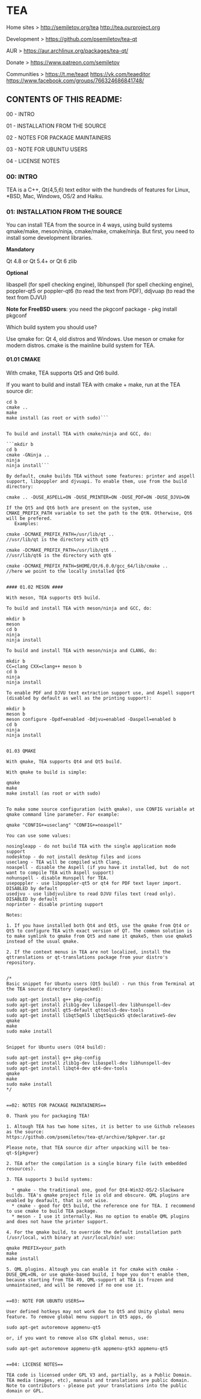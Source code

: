 # TEA #

Home sites >
http://semiletov.org/tea
http://tea.ourproject.org

Development >
https://github.com/psemiletov/tea-qt

AUR > https://aur.archlinux.org/packages/tea-qt/

Donate > https://www.patreon.com/semiletov

Communities >
https://t.me/teaqt
https://vk.com/teaeditor
https://www.facebook.com/groups/766324686841748/

## CONTENTS OF THIS README: ##

00 - INTRO

01 - INSTALLATION FROM THE SOURCE

02 - NOTES FOR PACKAGE MAINTAINERS

03 - NOTE FOR UBUNTU USERS

04 - LICENSE NOTES


### 00: INTRO ###

TEA is a C++, Qt(4,5,6) text editor with the hundreds of features for Linux, *BSD, Mac, Windows, OS/2 and Haiku. 
 
### 01: INSTALLATION FROM THE SOURCE ###

You can install TEA from the source in 4 ways, using build systems qmake/make, meson/ninja, cmake/make, cmake/ninja. But first, you need to install some development libraries.

**Mandatory**

Qt 4.8 or Qt 5.4+ or Qt 6
zlib

**Optional**

libaspell (for spell checking engine), 
libhunspell (for spell checking engine), 
poppler-qt5 or poppler-qt6 (to read the text from PDF), ddjvuap (to read the text from DJVU)

**Note for FreeBSD users**: you need the pkgconf package - pkg install pkgconf

Which build system you should use?

Use qmake for: Qt 4, old distros and Windows. Use meson or cmake for modern distros. 
cmake is the mainline build system for TEA. 


#### 01.01 CMAKE #### 

With cmake, TEA supports Qt5 and Qt6 build.

If you want to build and install TEA with cmake + make, run at the TEA source dir:

```mkdir b
cd b
cmake ..
make
make install (as root or with sudo)```


To build and install TEA with cmake/ninja and GCC, do:

```mkdir b
cd b
cmake -GNinja ..
ninja
ninja install```

By default, cmake builds TEA without some features: printer and aspell support, libpoppler and djvuapi. To enable them, use from the build directory:

cmake .. -DUSE_ASPELL=ON -DUSE_PRINTER=ON -DUSE_PDF=ON -DUSE_DJVU=ON

If the Qt5 and Qt6 both are present on the system, use CMAKE_PREFIX_PATH variable to set the path to the QtN. Otherwise, Qt6 will be prefered.
   Examples:

cmake -DCMAKE_PREFIX_PATH=/usr/lib/qt ..
//usr/lib/qt is the directory with qt5

cmake -DCMAKE_PREFIX_PATH=/usr/lib/qt6 ..
//usr/lib/qt6 is the directory with qt6

cmake -DCMAKE_PREFIX_PATH=$HOME/Qt/6.0.0/gcc_64/lib/cmake ..
//here we point to the locally installed Qt6


#### 01.02 MESON #### 

With meson, TEA supports Qt5 build.

To build and install TEA with meson/ninja and GCC, do:

mkdir b
meson
cd b
ninja
ninja install

To build and install TEA with meson/ninja and CLANG, do:

mkdir b
CC=clang CXX=clang++ meson b
cd b
ninja
ninja install

To enable PDF and DJVU text extraction support use, and Aspell support (disabled by default as well as the printing support):

mkdir b
meson b
meson configure -Dpdf=enabled -Ddjvu=enabled -Daspell=enabled b
cd b
ninja
ninja install


01.03 QMAKE

With qmake, TEA supports Qt4 and Qt5 build.

With qmake to build is simple:

qmake
make
make install (as root or with sudo)


To make some source configuration (with qmake), use CONFIG variable at qmake command line parameter. For example:

qmake "CONFIG+=useclang" "CONFIG+=noaspell"

You can use some values:

nosingleapp - do not build TEA with the single application mode support
nodesktop - do not install desktop files and icons
useclang - TEA will be compiled with Clang.
noaspell - disable the Aspell (if you have it installed, but  do not want to compile TEA with Aspell support)
nohunspell - disable Hunspell for TEA.
usepoppler - use libpoppler-qt5 or qt4 for PDF text layer import. DISABLED by default
usedjvu - use libdjvulibre to read DJVU files text (read only). DISABLED by default
noprinter - disable printing support

Notes:

1. If you have installed both Qt4 and Qt5, use the qmake from Qt4 or Qt5 to configure TEA with exact version of QT. The common solution is to make symlink to qmake from Qt5 and name it qmake5, then use qmake5 instead of the usual qmake.

2. If the context menus in TEA are not localized, install the qttranslations or qt-translations package from your distro's repository.


/*
Basic snippet for Ubuntu users (Qt5 build) - run this from Terminal at the TEA source directory (unpacked):

sudo apt-get install g++ pkg-config
sudo apt-get install zlib1g-dev libaspell-dev libhunspell-dev
sudo apt-get install qt5-default qttools5-dev-tools
sudo apt-get install libqt5qml5 libqt5quick5 qtdeclarative5-dev
qmake
make
sudo make install


Snippet for Ubuntu users (Qt4 build):

sudo apt-get install g++ pkg-config
sudo apt-get install zlib1g-dev libaspell-dev libhunspell-dev
sudo apt-get install libqt4-dev qt4-dev-tools
qmake
make
sudo make install
*/


==02: NOTES FOR PACKAGE MAINTAINERS==

0. Thank you for packaging TEA!

1. Altough TEA has two home sites, it is better to use Github releases as the source:
https://github.com/psemiletov/tea-qt/archive/$pkgver.tar.gz
   
Please note, that TEA source dir after unpacking will be tea-qt-${pkgver}

2. TEA after the compilation is a single binary file (with embedded resources).

3. TEA supports 3 build systems:

  * qmake - the traditional one, good for Qt4-Win32-OS/2-Slackware builds. TEA's qmake project file is old and obscure. QML plugins are enabled by deafault, that is not wise.
  * cmake - good for Qt5 build, the reference one for TEA. I recommend to use cmake to build TEA package.
  * meson - I use it internally. Has no option to enable QML plugins and does not have the printer support.

4. For the qmake build, to override the default installation path (/usr/local, with binary at /usr/local/bin) use:

qmake PREFIX=your_path
make
make install

5. QML plugins. Altough you can enable it for cmake with cmake -DUSE_QML=ON, or use qmake-based build, I hope you don't enable them, because starting from TEA 49, QML-support at TEA is frozen and unmaintained, and will be removed if no one use it.


==03: NOTE FOR UBUNTU USERS==

User defined hotkeys may not work due to Qt5 and Unity global menu feature. To remove global menu support in Qt5 apps, do

sudo apt-get autoremove appmenu-qt5

or, if you want to remove also GTK global menus, use:

sudo apt-get autoremove appmenu-gtk appmenu-gtk3 appmenu-qt5


==04: LICENSE NOTES==

TEA code is licensed under GPL V3 and, partially, as a Public Domain. TEA media (images, etc), manuals and translations are public domain. Note to contributors - please put your translations into the public domain or GPL.
